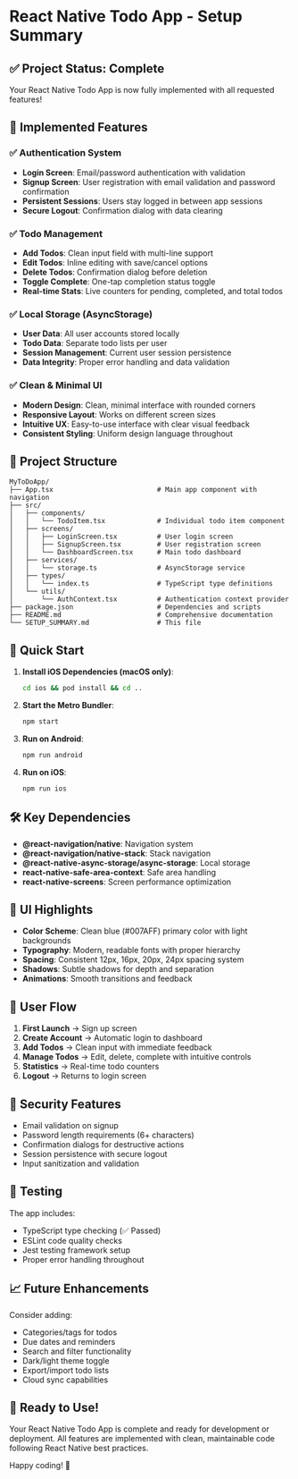 # React Native Todo App - Setup Summary

## ✅ Project Status: Complete

Your React Native Todo App is now fully implemented with all requested features!

## 🎯 Implemented Features

### ✅ Authentication System
- **Login Screen**: Email/password authentication with validation
- **Signup Screen**: User registration with email validation and password confirmation
- **Persistent Sessions**: Users stay logged in between app sessions
- **Secure Logout**: Confirmation dialog with data clearing

### ✅ Todo Management
- **Add Todos**: Clean input field with multi-line support
- **Edit Todos**: Inline editing with save/cancel options
- **Delete Todos**: Confirmation dialog before deletion
- **Toggle Complete**: One-tap completion status toggle
- **Real-time Stats**: Live counters for pending, completed, and total todos

### ✅ Local Storage (AsyncStorage)
- **User Data**: All user accounts stored locally
- **Todo Data**: Separate todo lists per user
- **Session Management**: Current user session persistence
- **Data Integrity**: Proper error handling and data validation

### ✅ Clean & Minimal UI
- **Modern Design**: Clean, minimal interface with rounded corners
- **Responsive Layout**: Works on different screen sizes
- **Intuitive UX**: Easy-to-use interface with clear visual feedback
- **Consistent Styling**: Uniform design language throughout

## 📁 Project Structure

```
MyToDoApp/
├── App.tsx                          # Main app component with navigation
├── src/
│   ├── components/
│   │   └── TodoItem.tsx             # Individual todo item component
│   ├── screens/
│   │   ├── LoginScreen.tsx          # User login screen
│   │   ├── SignupScreen.tsx         # User registration screen
│   │   └── DashboardScreen.tsx      # Main todo dashboard
│   ├── services/
│   │   └── storage.ts               # AsyncStorage service
│   ├── types/
│   │   └── index.ts                 # TypeScript type definitions
│   └── utils/
│       └── AuthContext.tsx          # Authentication context provider
├── package.json                     # Dependencies and scripts
├── README.md                        # Comprehensive documentation
└── SETUP_SUMMARY.md                 # This file
```

## 🚀 Quick Start

1. **Install iOS Dependencies (macOS only)**:
   ```bash
   cd ios && pod install && cd ..
   ```

2. **Start the Metro Bundler**:
   ```bash
   npm start
   ```

3. **Run on Android**:
   ```bash
   npm run android
   ```

4. **Run on iOS**:
   ```bash
   npm run ios
   ```

## 🛠️ Key Dependencies

- **@react-navigation/native**: Navigation system
- **@react-navigation/native-stack**: Stack navigation
- **@react-native-async-storage/async-storage**: Local storage
- **react-native-safe-area-context**: Safe area handling
- **react-native-screens**: Screen performance optimization

## 🎨 UI Highlights

- **Color Scheme**: Clean blue (#007AFF) primary color with light backgrounds
- **Typography**: Modern, readable fonts with proper hierarchy
- **Spacing**: Consistent 12px, 16px, 20px, 24px spacing system
- **Shadows**: Subtle shadows for depth and separation
- **Animations**: Smooth transitions and feedback

## 📱 User Flow

1. **First Launch** → Sign up screen
2. **Create Account** → Automatic login to dashboard
3. **Add Todos** → Clean input with immediate feedback
4. **Manage Todos** → Edit, delete, complete with intuitive controls
5. **Statistics** → Real-time todo counters
6. **Logout** → Returns to login screen

## 🔐 Security Features

- Email validation on signup
- Password length requirements (6+ characters)
- Confirmation dialogs for destructive actions
- Session persistence with secure logout
- Input sanitization and validation

## 🧪 Testing

The app includes:
- TypeScript type checking (✅ Passed)
- ESLint code quality checks
- Jest testing framework setup
- Proper error handling throughout

## 📈 Future Enhancements

Consider adding:
- Categories/tags for todos
- Due dates and reminders
- Search and filter functionality
- Dark/light theme toggle
- Export/import todo lists
- Cloud sync capabilities

## 🎉 Ready to Use!

Your React Native Todo App is complete and ready for development or deployment. All features are implemented with clean, maintainable code following React Native best practices.

Happy coding! 🚀